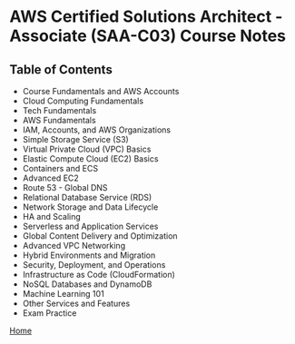 # AWS Certified Solutions Architect - Associate (SAA-C03) Course Notes

## Table of Contents
- Course Fundamentals and AWS Accounts
- Cloud Computing Fundamentals
- Tech Fundamentals
- AWS Fundamentals
- IAM, Accounts, and AWS Organizations
- Simple Storage Service (S3)
- Virtual Private Cloud (VPC) Basics
- Elastic Compute Cloud (EC2) Basics
- Containers and ECS
- Advanced EC2
- Route 53 - Global DNS
- Relational Database Service (RDS)
- Network Storage and Data Lifecycle
- HA and Scaling
- Serverless and Application Services
- Global Content Delivery and Optimization
- Advanced VPC Networking
- Hybrid Environments and Migration
- Security, Deployment, and Operations
- Infrastructure as Code (CloudFormation)
- NoSQL Databases and DynamoDB
- Machine Learning 101
- Other Services and Features
- Exam Practice

[Home](../README.md)